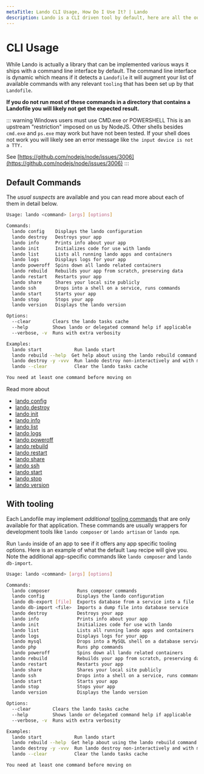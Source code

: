 ```yaml
---
metaTitle: Lando CLI Usage, How Do I Use It? | Lando
description: Lando is a CLI driven tool by default, here are all the out of the box commands it runs.
---
```


# CLI Usage

While Lando is actually a library that can be implemented various ways it ships with a command line interface by default. The command line interface is dynamic which means if it detects a `Landofile` it will augment your list of available commands with any relevant `tooling` that has been set up by that `Landofile`.

**If you do not run most of these commands in a directory that contains a Landofile you will likely not get the expected result.**

::: warning Windows users must use CMD.exe or POWERSHELL
This is an upstream "restriction" imposed on us by NodeJS. Other shells besides `cmd.exe` and `ps.exe` may work but have not been tested. If your shell does not work you will likely see an error message like `the input device is not a TTY.`

See [https://github.com/nodejs/node/issues/3006](https://github.com/nodejs/node/issues/3006)
:::

## Default Commands

The *usual suspects* are available and you can read more about each of them in detail below.

```bash
Usage: lando <command> [args] [options]

Commands:
  lando config    Displays the lando configuration
  lando destroy   Destroys your app
  lando info      Prints info about your app
  lando init      Initializes code for use with lando
  lando list      Lists all running lando apps and containers
  lando logs      Displays logs for your app
  lando poweroff  Spins down all lando related containers
  lando rebuild   Rebuilds your app from scratch, preserving data
  lando restart   Restarts your app
  lando share     Shares your local site publicly
  lando ssh       Drops into a shell on a service, runs commands
  lando start     Starts your app
  lando stop      Stops your app
  lando version   Displays the lando version

Options:
  --clear        Clears the lando tasks cache
  --help         Shows lando or delegated command help if applicable
  --verbose, -v  Runs with extra verbosity

Examples:
  lando start            Run lando start
  lando rebuild --help  Get help about using the lando rebuild command
  lando destroy -y -vvv  Run lando destroy non-interactively and with maximum verbosity
  lando --clear          Clear the lando tasks cache

You need at least one command before moving on
```

Read more about

*   [lando config](config.md)
*   [lando destroy](destroy.md)
*   [lando init](init.md)
*   [lando info](info.md)
*   [lando list](list.md)
*   [lando logs](logs.md)
*   [lando poweroff](poweroff.md)
*   [lando rebuild](rebuild.md)
*   [lando restart](restart.md)
*   [lando share](share.md)
*   [lando ssh](ssh.md)
*   [lando start](start.md)
*   [lando stop](stop.md)
*   [lando version](version.md)

## With tooling

Each Landofile may implement _additional_ [tooling commands](./../config/tooling.md) that are only available for that application. These commands are usually wrappers for development tools like `lando composer` or `lando artisan` or `lando npm`.

Run `lando` inside of an app to see if it offers any app specific tooling options. Here is an example of what the default `lamp` recipe will give you. Note the additional app-specific commands like `lando composer` and `lando db-import`.

```bash
Usage: lando <command> [args] [options]

Commands:
  lando composer          Runs composer commands
  lando config            Displays the lando configuration
  lando db-export [file]  Exports database from a service into a file
  lando db-import <file>  Imports a dump file into database service
  lando destroy           Destroys your app
  lando info              Prints info about your app
  lando init              Initializes code for use with lando
  lando list              Lists all running lando apps and containers
  lando logs              Displays logs for your app
  lando mysql             Drops into a MySQL shell on a database service
  lando php               Runs php commands
  lando poweroff          Spins down all lando related containers
  lando rebuild           Rebuilds your app from scratch, preserving data
  lando restart           Restarts your app
  lando share             Shares your local site publicly
  lando ssh               Drops into a shell on a service, runs commands
  lando start             Starts your app
  lando stop              Stops your app
  lando version           Displays the lando version

Options:
  --clear        Clears the lando tasks cache
  --help         Shows lando or delegated command help if applicable
  --verbose, -v  Runs with extra verbosity

Examples:
  lando start            Run lando start
  lando rebuild --help  Get help about using the lando rebuild command
  lando destroy -y -vvv  Run lando destroy non-interactively and with maximum verbosity
  lando --clear          Clear the lando tasks cache

You need at least one command before moving on
```
